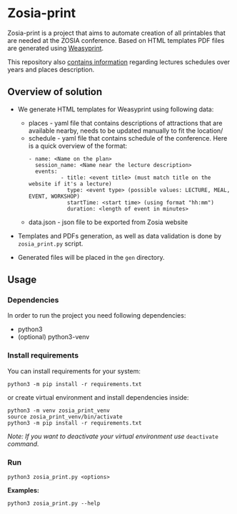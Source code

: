 # Zosia-print

Zosia-print is a project that aims to automate creation of all printables that are needed at the ZOSIA conference. Based on HTML templates PDF files are generated using [Weasyprint](https://github.com/Kozea/WeasyPrint).

This repository also [contains information](/data/) regarding lectures schedules over years and places description.

## Overview of solution

- We generate HTML templates for Weasyprint using following data:
  * places - yaml file that contains descriptions of attractions that are available nearby, needs to be updated manually to fit the location/
  * schedule - yaml file that contains schedule of the conference. Here is a quick overview of the format:
    ~~~
    - name: <Name on the plan>
      session_name: <Name near the lecture description>
      events:
              - title: <event title> (must match title on the website if it's a lecture)
                type: <event type> (possible values: LECTURE, MEAL, EVENT, WORKSHOP)
                startTime: <start time> (using format "hh:mm")
                duration: <length of event in minutes>
    ~~~
  * data.json - json file to be exported from Zosia website

- Templates and PDFs generation, as well as data validation is done by `zosia_print.py` script.
- Generated files will be placed in the `gen` directory.

## Usage

### Dependencies

In order to run the project you need following dependencies:
- python3
- (optional) python3-venv

### Install requirements

You can install requirements for your system:
```console
python3 -m pip install -r requirements.txt
```

or create virtual environment and install dependencies inside:
```console
python3 -m venv zosia_print_venv
source zosia_print_venv/bin/activate
python3 -m pip install -r requirements.txt
```

_Note: If you want to deactivate your virtual environment use_ `deactivate` _command._

### Run

```console
python3 zosia_print.py <options>
```

**Examples:**
```console
python3 zosia_print.py --help
```